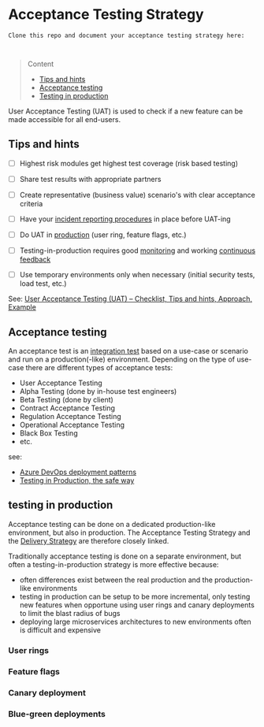 # Acceptance Testing Strategy

```
Clone this repo and document your acceptance testing strategy here:



```
> Content
> - [Tips and hints](#tips-and-hints)
> - [Acceptance testing](#acceptance-testing)
> - [Testing in production](#testing-in-production)

User Acceptance Testing (UAT) is used to check if a new feature can be made accessible for all end-users. 

## Tips and hints

- [ ] Highest risk modules get highest test coverage (risk based testing)


- [ ] Share test results with appropriate partners


- [ ] Create representative (business value) scenario's with clear acceptance criteria


- [ ] Have your [incident reporting procedures](incident-management-procedure.md) in place before UAT-ing


- [ ] Do UAT in [production](delivery-strategy.md#no-ta) (user ring, feature flags, etc.)


- [ ] Testing-in-production requires good [monitoring](monitoring-strategy.md) and working [continuous feedback](optimization-method.md)


- [ ] Use temporary environments only when necessary (initial security tests, load test, etc.)


See: [User Acceptance Testing (UAT) – Checklist, Tips and hints, Approach, Example](http://tryqa.com/user-acceptance-testing-uat-checklist-tips-and-hints-approach-example-templates/)

## Acceptance testing 

An acceptance test is an [integration test](developer-testing-strategy.md#isolation-vs-integration-tests) based on a use-case or scenario and run on a production(-like) environment.
Depending on the type of use-case there are different types of acceptance tests:
- User Acceptance Testing
- Alpha Testing (done by in-house test engineers)
- Beta Testing (done by client)
- Contract Acceptance Testing
- Regulation Acceptance Testing
- Operational Acceptance Testing
- Black Box Testing
- etc.

see:
- [Azure DevOps deployment patterns](https://cache404.net/understanding-azure-devops-deployment-patterns/)
- [Testing in Production, the safe way](https://copyconstruct.medium.com/testing-in-production-the-safe-way-18ca102d0ef1)


## testing in production

Acceptance testing can be done on a dedicated production-like environment, but also in production.
The Acceptance Testing Strategy and the [Delivery Strategy](delivery-strategy.md) are therefore closely linked.

Traditionally acceptance testing is done on a separate environment, but often a testing-in-production strategy is more effective because:
- often differences exist between the real production and the production-like environments
- testing in production can be setup to be more incremental, only testing new features when opportune using user rings and canary deployments to limit the blast radius of bugs
- deploying large microservices architectures to new environments often is difficult and expensive


### User rings


### Feature flags


### Canary deployment


### Blue-green deployments